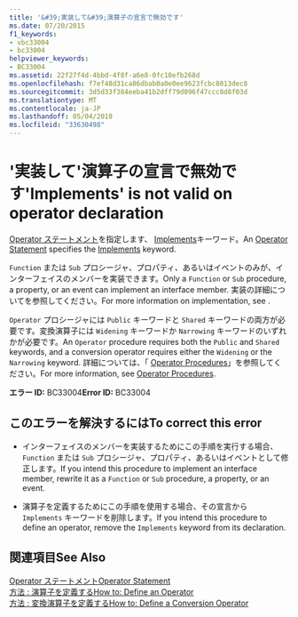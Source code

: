 ```yaml
---
title: '&#39;実装して&#39;演算子の宣言で無効です'
ms.date: 07/20/2015
f1_keywords:
- vbc33004
- bc33004
helpviewer_keywords:
- BC33004
ms.assetid: 22f27f4d-4bbd-4f8f-a6e8-0fc10efb268d
ms.openlocfilehash: f7ef48d31ca86dbab0a0e0ee9623fcbc8013dec8
ms.sourcegitcommit: 3d5d33f384eeba41b2dff79d096f47ccc8d8f03d
ms.translationtype: MT
ms.contentlocale: ja-JP
ms.lasthandoff: 05/04/2018
ms.locfileid: "33630498"
---
```

# <a name="39implements39-is-not-valid-on-operator-declaration"></a><span data-ttu-id="a6cef-102">&#39;実装して&#39;演算子の宣言で無効です</span><span class="sxs-lookup"><span data-stu-id="a6cef-102">&#39;Implements&#39; is not valid on operator declaration</span></span>
<span data-ttu-id="a6cef-103">[Operator ステートメント](../../visual-basic/language-reference/statements/operator-statement.md)を指定します、 [Implements](../../visual-basic/language-reference/statements/implements-clause.md)キーワード。</span><span class="sxs-lookup"><span data-stu-id="a6cef-103">An [Operator Statement](../../visual-basic/language-reference/statements/operator-statement.md) specifies the [Implements](../../visual-basic/language-reference/statements/implements-clause.md) keyword.</span></span>  
  
 <span data-ttu-id="a6cef-104">`Function` または `Sub` プロシージャ、プロパティ、あるいはイベントのみが、インターフェイスのメンバーを実装できます。</span><span class="sxs-lookup"><span data-stu-id="a6cef-104">Only a `Function` or `Sub` procedure, a property, or an event can implement an interface member.</span></span> <span data-ttu-id="a6cef-105">実装の詳細についてを参照してください。</span><span class="sxs-lookup"><span data-stu-id="a6cef-105">For more information on implementation, see .</span></span>  
  
 <span data-ttu-id="a6cef-106">`Operator` プロシージャには `Public` キーワードと `Shared` キーワードの両方が必要です。変換演算子には `Widening` キーワードか `Narrowing` キーワードのいずれかが必要です。</span><span class="sxs-lookup"><span data-stu-id="a6cef-106">An `Operator` procedure requires both the `Public` and `Shared` keywords, and a conversion operator requires either the `Widening` or the `Narrowing` keyword.</span></span> <span data-ttu-id="a6cef-107">詳細については、「 [Operator Procedures](../../visual-basic/programming-guide/language-features/procedures/operator-procedures.md)」を参照してください。</span><span class="sxs-lookup"><span data-stu-id="a6cef-107">For more information, see [Operator Procedures](../../visual-basic/programming-guide/language-features/procedures/operator-procedures.md).</span></span>  
  
 <span data-ttu-id="a6cef-108">**エラー ID:** BC33004</span><span class="sxs-lookup"><span data-stu-id="a6cef-108">**Error ID:** BC33004</span></span>  
  
## <a name="to-correct-this-error"></a><span data-ttu-id="a6cef-109">このエラーを解決するには</span><span class="sxs-lookup"><span data-stu-id="a6cef-109">To correct this error</span></span>  
  
-   <span data-ttu-id="a6cef-110">インターフェイスのメンバーを実装するためにこの手順を実行する場合、 `Function` または `Sub` プロシージャ、プロパティ、あるいはイベントとして修正します。</span><span class="sxs-lookup"><span data-stu-id="a6cef-110">If you intend this procedure to implement an interface member, rewrite it as a `Function` or `Sub` procedure, a property, or an event.</span></span>  
  
-   <span data-ttu-id="a6cef-111">演算子を定義するためにこの手順を使用する場合、その宣言から `Implements` キーワードを削除します。</span><span class="sxs-lookup"><span data-stu-id="a6cef-111">If you intend this procedure to define an operator, remove the `Implements` keyword from its declaration.</span></span>  
  
## <a name="see-also"></a><span data-ttu-id="a6cef-112">関連項目</span><span class="sxs-lookup"><span data-stu-id="a6cef-112">See Also</span></span>  
 [<span data-ttu-id="a6cef-113">Operator ステートメント</span><span class="sxs-lookup"><span data-stu-id="a6cef-113">Operator Statement</span></span>](../../visual-basic/language-reference/statements/operator-statement.md)  
 [<span data-ttu-id="a6cef-114">方法 : 演算子を定義する</span><span class="sxs-lookup"><span data-stu-id="a6cef-114">How to: Define an Operator</span></span>](../../visual-basic/programming-guide/language-features/procedures/how-to-define-an-operator.md)  
 [<span data-ttu-id="a6cef-115">方法 : 変換演算子を定義する</span><span class="sxs-lookup"><span data-stu-id="a6cef-115">How to: Define a Conversion Operator</span></span>](../../visual-basic/programming-guide/language-features/procedures/how-to-define-a-conversion-operator.md)
